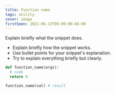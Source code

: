 ```yaml
---
title: Function name
tags: utility
cover: image
firstSeen: 2021-06-13T05:00:00-04:00
---
```


Explain briefly what the snippet does.

- Explain briefly how the snippet works.
- Use bullet points for your snippet's explanation.
- Try to explain everything briefly but clearly.

```py
def function_name(args):
  # code
  return 0
```

```py
function_name(val) # result
```
